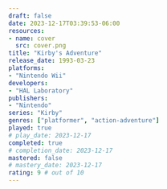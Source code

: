 ```yaml
---
draft: false
date: 2023-12-17T03:39:53-06:00
resources:
- name: cover
  src: cover.png
title: "Kirby's Adventure"
release_date: 1993-03-23
platforms:
- "Nintendo Wii"
developers: 
- "HAL Laboratory"
publishers:
- "Nintendo"
series: "Kirby"
genres: ["platformer", "action-adventure"]
played: true
# play_date: 2023-12-17
completed: true
# completion_date: 2023-12-17
mastered: false
# mastery_date: 2023-12-17
rating: 9 # out of 10
---
```


